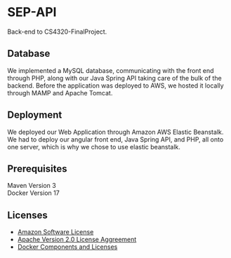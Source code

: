# SEP-API
Back-end to CS4320-FinalProject. 

## Database
We implemented a MySQL database, communicating with the front end through PHP, along with our Java Spring API taking care of the bulk of the backend. Before the application was deployed to AWS, we hosted it locally through MAMP and Apache Tomcat.

## Deployment
We deployed our Web Application through Amazon AWS Elastic Beanstalk. We had to deploy our angular front end, Java Spring API, and PHP, all onto one server, which is why we chose to use elastic beanstalk.

## Prerequisites
Maven Version 3 <br />
Docker Version 17

## Licenses
* [Amazon Software License](https://aws.amazon.com/asl/)
* [Apache Version 2.0 License Aggreement](https://www.apache.org/licenses/LICENSE-2.0)
* [Docker Components and Licenses](https://www.docker.com/components-licenses)
